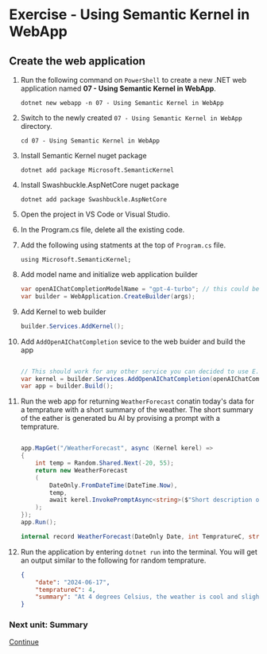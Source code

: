 ﻿# Exercise - Using Semantic Kernel in WebApp

## Create the web application

1. Run the following command on `PowerShell` to create a new .NET  web application named **07 - Using Semantic Kernel in WebApp**.

    ```shell
    dotnet new webapp -n 07 - Using Semantic Kernel in WebApp
    ```

1. Switch to the newly created `07 - Using Semantic Kernel in WebApp` directory.

    ```shell
    cd 07 - Using Semantic Kernel in WebApp
    ```

1. Install Semantic Kernel nuget package

    ```shell
    dotnet add package Microsoft.SemanticKernel
    ```

1. Install Swashbuckle.AspNetCore nuget package

    ```shell
    dotnet add package Swashbuckle.AspNetCore
    ```

1. Open the project in VS Code or Visual Studio.

1. In the Program.cs file, delete all the existing code.

1. Add the following using statments at the top of `Program.cs` file.

    ```cshap
    using Microsoft.SemanticKernel;
    ```

1. Add model name and initialize web application builder

    ```csharp
    var openAIChatCompletionModelName = "gpt-4-turbo"; // this could be other models like "gpt-4o".
    var builder = WebApplication.CreateBuilder(args);
    ```

1. Add Kernel to web builder 

    ```csharp
    builder.Services.AddKernel();
    ```

1. Add `AddOpenAIChatCompletion` sevice to the web buider and build the app

    ```csharp

    // This should work for any other service you can decided to use E.g Mistral.
    var kernel = builder.Services.AddOpenAIChatCompletion(openAIChatCompletionModelName, Environment.GetEnvironmentVariable("OPENAI_API_KEY"));
    var app = builder.Build();
    ```

1. Run the web app for returning `WeatherForecast` conatin today's data for a temprature with a short summary of the weather. The short summary of the eather is generated bu AI by provising a prompt with a temprature.

    ```csharp

    app.MapGet("/WeatherForecast", async (Kernel kerel) =>
    {
        int temp = Random.Shared.Next(-20, 55);
        return new WeatherForecast
        (
            DateOnly.FromDateTime(DateTime.Now),
            temp,
            await kerel.InvokePromptAsync<string>($"Short description of weather at {temp} degrees Celsius") // This description will be generated by the AI model for the given temperature.
        );
    });
    app.Run();

    internal record WeatherForecast(DateOnly Date, int TempratureC, string Summary)
    ```

1. Run the application by entering `dotnet run` into the terminal.
 You will get an output similar to the following  for random temprature.

    ```json
    {
        "date": "2024-06-17",
        "tempratureC": 4,
        "summary": "At 4 degrees Celsius, the weather is cool and slightly chilly. It is above freezing, so there is no ice, but it's cold enough that you might want a jacket or sweater when outdoors. This temperature is typical for late autumn or early spring in temperate regions."
    }
    ```

### Next unit: Summary

[Continue](../Summary.md)
